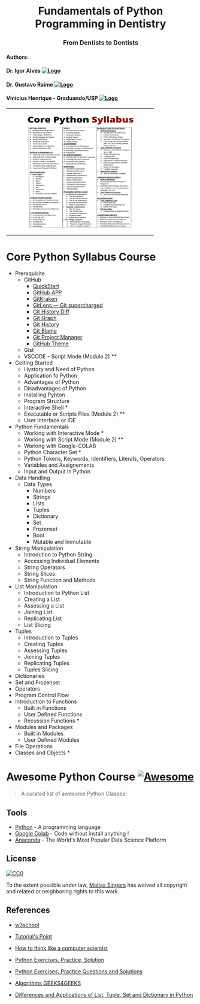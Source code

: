 <h1 align="center">Fundamentals of Python Programming in Dentistry</h1>
<h3 align="center">From Dentists to Dentists
  <!-- https://www.markdownguide.org/basic-syntax/#images-1 -->
  <!--  
  ![SIG Bahia](img/sig1.png)
  ![SIG Bahia](img/sig2.png)
  -->
</h3>

<h4>Authors:</h4>
<h4> Dr. Igor Alves
  <a href="https://www.linkedin.com/in/igoralves1/">
    <img src="https://content.linkedin.com/content/dam/me/business/en-us/amp/brand-site/v2/bg/LI-Bug.svg.original.svg" alt="Logo" width="20" height="20">
  </a>
</h4>
<h4> Dr. Gustavo Raime
  <a href="https://www.linkedin.com/in/gustavo-raime-health-innovation/">
    <img src="https://content.linkedin.com/content/dam/me/business/en-us/amp/brand-site/v2/bg/LI-Bug.svg.original.svg" alt="Logo" width="20" height="20">
  </a>
</h4>
<h4> Vinícius Henrique - Graduando/USP
  <a href="https://www.linkedin.com/in/gustavo-raime-health-innovation/">
    <img src="https://content.linkedin.com/content/dam/me/business/en-us/amp/brand-site/v2/bg/LI-Bug.svg.original.svg" alt="Logo" width="20" height="20">
  </a>
</h4>

<!-- https://divtable.com/generator/ -->
<!-- https://www.quackit.com/html/html_table_generator.cfm -->
<div align="center">
  <table>
    <tbody>
      <tr>
        <td>
          <figure>
            <img src="imgs/pythonSylabus.jpg" alt="python" width="300" height="300">
            <!--  <figcaption>SHP Bahia - Nazaré em Foco</figcaption> -->
          </figure>
        </td>
      </tr>
    </tbody>
  </table>
</div>




# Core Python Syllabus Course
- Prerequisite
  - GitHub
    - [QuickStart](https://docs.github.com/pt/get-started/quickstart/hello-world)   
    - [GitHub APP](https://desktop.github.com/)   
    - [GitKraken](https://www.gitkraken.com/)  
    - [GitLens — Git supercharged](https://marketplace.visualstudio.com/items?itemName=eamodio.gitlens)
    - [Git History Diff](https://marketplace.visualstudio.com/items?itemName=huizhou.githd)
    - [Git Graph](https://marketplace.visualstudio.com/items?itemName=mhutchie.git-graph)
    - [Git History](https://marketplace.visualstudio.com/items?itemName=donjayamanne.githistory)
    - [Git Blame](https://marketplace.visualstudio.com/items?itemName=waderyan.gitblame)
    - [Git Project Manager](https://marketplace.visualstudio.com/items?itemName=felipecaputo.git-project-manager)
    - [GitHub Theme](https://marketplace.visualstudio.com/items?itemName=GitHub.github-vscode-theme)
  - Gist 
  - VSCODE - Script Mode (Module 2) **
- Getting Started
  - Hystory and Need of Python
  - Application fo Python
  - Advantages of Python
  - Disadvantages of Python
  - Installing Pyhton
  - Program Structure
  - Interactive Shell *
  - Executable or Scripts Files (Module 2) **
  - User Interface or IDE
- Python Fundamentals
  - Working with Interactive Mode *
  - Working with Script Mode (Module 2) **
  - Working with Google-COLAB
  - Python Character Set *
  - Python Tokens, Keywords, Identifiers, Literals, Operators
  - Variables and Assignements
  - Input and Output in Python
- Data Handling
  - Data Types
    - Numbers
    - Strings
    - Lists
    - Tuples
    - Dictionary
    - Set
    - Frozenset
    - Bool
    - Mutable and Immutable  
- String Manipulation
  - Introdution to Python String
  - Accessing Individual Elements
  - String Operators
  - String Slices
  - String Function and Methods 
- List Manipulation
  - Introduction to Python List
  - Creating a List 
  - Assessing a List
  - Joining List
  - Replicating List
  - List Slicing 
- Tuples
  - Introduction to Tuples
  - Creating Tuples
  - Assessing Tuples
  - Joining Tuples
  - Replicating Tuples
  - Tuples Slicing 
- Dictionaries
- Set and Frozenset
- Operators
- Program Control Flow
- Introduction to Functions
  - Built in Functions
  - User Defined Functions
  - Recussion Functions *
- Modules and Packages
  - Built in Modules
  - User Defined Modules
- File Operations
- Classes and Objects *  





# Awesome Python Course [![Awesome](https://cdn.rawgit.com/sindresorhus/awesome/d7305f38d29fed78fa85652e3a63e154dd8e8829/media/badge.svg)](https://github.com/sindresorhus/awesome#readme)
> A curated list of awesome Python Classes!

## Tools

- [Python](https://www.python.org/) - A programming language
- [Google Colab](https://colab.research.google.com/?hl=pt-BR#create=true) - Code without install anything !
- [Anaconda](https://www.anaconda.com/) - The World's Most Popular Data Science Platform


## License

[![CC0](https://licensebuttons.net/p/zero/1.0/88x31.png)](https://creativecommons.org/publicdomain/zero/1.0/)

To the extent possible under law, [Matias Singers](https://mts.io) has waived all copyright and related or neighboring rights to this work.


## References
- [w3school](https://www.w3schools.com/python/)

- [Tutorial's Point](https://www.tutorialspoint.com/python/index.htm)

- [How to think like a computer scientist](https://openbookproject.net/thinkcs/python/english3e/)
- [Python Exercises, Practice, Solution](https://www.w3resource.com/python-exercises/)
- [Python Exercises, Practice Questions and Solutions](https://www.geeksforgeeks.org/python-exercises-practice-questions-and-solutions/)
- [Algorithms GEEKS4GEEKS](https://www.geeksforgeeks.org/algorithms-gq/)
- [Differences and Applications of List, Tuple, Set and Dictionary in Python](https://www.geeksforgeeks.org/differences-and-applications-of-list-tuple-set-and-dictionary-in-python/)
